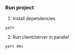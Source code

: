 ### Run project

1. Install dependencies

```
yarn
```

2. Run client/server in parallel

```
yarn dev
```
